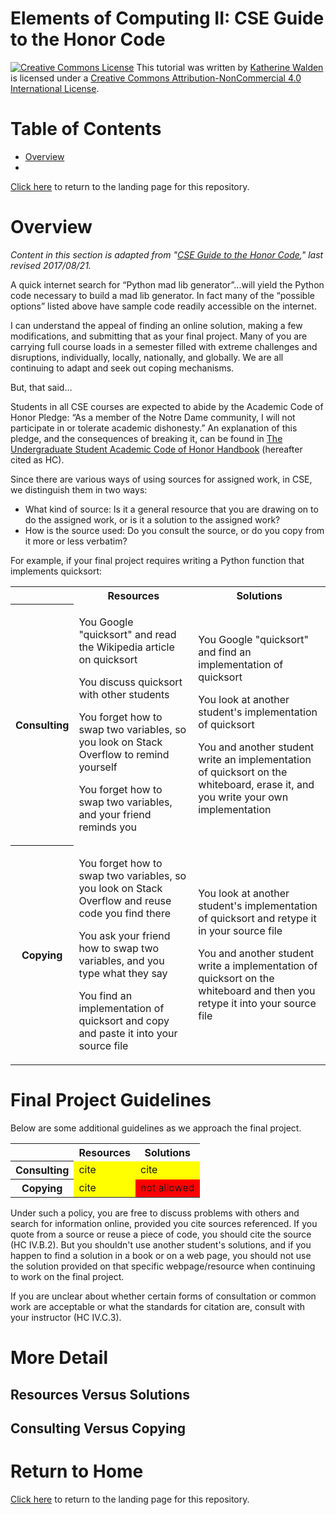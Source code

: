 # Elements of Computing II: CSE Guide to the Honor Code

<a href="http://creativecommons.org/licenses/by-nc/4.0/" rel="license"><img style="border-width: 0;" src="https://i.creativecommons.org/l/by-nc/4.0/88x31.png" alt="Creative Commons License" /></a>
This tutorial was written by <a href="https://github.com/kwaldenphd">Katherine Walden</a> is licensed under a <a href="http://creativecommons.org/licenses/by-nc/4.0/" rel="license">Creative Commons Attribution-NonCommercial 4.0 International License</a>.

# Table of Contents

- [Overview](#overview)
- 

[Click here](https://github.com/kwaldenphd/eoc-final-project-resources) to return to the landing page for this repository.

# Overview

*Content in this section is adapted from "[CSE Guide to the Honor Code](https://cse.nd.edu/undergraduate/cse-guide-to-the-honor-code)," last revised 2017/08/21.*

A quick internet search for “Python mad lib generator”...will yield the Python code necessary to build a mad lib generator. In fact many of the “possible options” listed above have sample code readily accessible on the internet.

I can understand the appeal of finding an online solution, making a few modifications, and submitting that as your final project. Many of you are carrying full course loads in a semester filled with extreme challenges and disruptions, individually, locally, nationally, and globally. We are all continuing to adapt and seek out coping mechanisms.

But, that said...

Students in all CSE courses are expected to abide by the Academic Code of Honor Pledge: “As a member of the Notre Dame community, I will not participate in or tolerate academic dishonesty.” An explanation of this pledge, and the consequences of breaking it, can be found in [The Undergraduate Student Academic Code of Honor Handbook](https://honorcode.nd.edu/) (hereafter cited as HC). 

Since there are various ways of using sources for assigned work, in CSE, we distinguish them in two ways:
- What kind of source: Is it a general resource that you are drawing on to do the assigned work, or is it a solution to the assigned work?
- How is the source used: Do you consult the source, or do you copy from it more or less verbatim?

For example, if your final project requires writing a Python function that implements quicksort:
<table><tr><td></td>
    <th>Resources</th>
    <th>Solutions</th>
    </tr>
    <tr><th>Consulting</th>
        <td> <p>You Google "quicksort" and read the Wikipedia article on quicksort</p>
                <p>You discuss quicksort with other students</p>
                <p>You forget how to swap two variables, so you look on Stack Overflow to remind yourself</p>
                <p>You forget how to swap two variables, and your friend reminds you</p></td>
        <td> <p>You Google "quicksort" and find an implementation of quicksort</p>
                <p>You look at another student's implementation of quicksort</p>
                <p>You and another student write an implementation of quicksort on the whiteboard, erase it, and you write your own implementation</p>
        </td>
    </tr>
    <tr><th>Copying</th>
        <td> <p>You forget how to swap two variables, so you look on Stack Overflow and reuse code you find there</p>
                <p>You ask your friend how to swap two variables, and you type what they say</p>
                <p>You find an implementation of quicksort and copy and paste it into your source file</p>
        </td>
        <td><p>You look at another student's implementation of quicksort and retype it in your source file</p>
            <p>You and another student write a implementation of quicksort on the whiteboard and then you retype it into your source file</p>
        </td>
    </tr>
    </table>

# Final Project Guidelines

Below are some additional guidelines as we approach the final project.  

<table><tr><td></td>
    <th>Resources</th>
    <th>Solutions</th>
    </tr>
    <tr><th>Consulting</th>
        <td bgcolor="yellow">cite</td>
        <td bgcolor="yellow">cite</td>
    </tr>
    <tr><th>Copying</th>
        <td bgcolor="yellow">cite</td>
        <td bgcolor="red">not allowed</td>
    </tr>
    </table>
    
Under such a policy, you are free to discuss problems with others and search for information online, provided you cite sources referenced. If you quote from a source or reuse a piece of code, you should cite the source (HC IV.B.2). But you shouldn't use another student's solutions, and if you happen to find a solution in a book or on a web page, you should not use the solution provided on that specific webpage/resource when continuing to work on the final project.

If you are unclear about whether certain forms of consultation or common work are acceptable or what the standards for citation are, consult with your instructor (HC IV.C.3).

# More Detail

## Resources Versus Solutions

## Consulting Versus Copying


# Return to Home
[Click here](https://github.com/kwaldenphd/eoc-final-project-resources) to return to the landing page for this repository.
